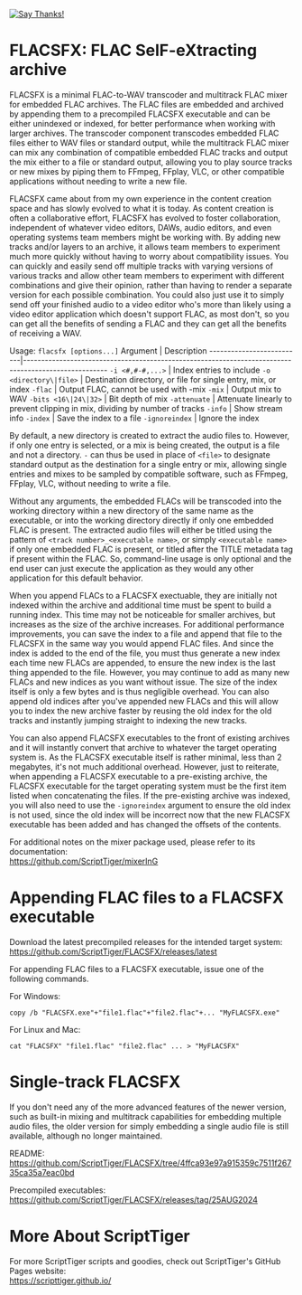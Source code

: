 [![Say Thanks!](https://img.shields.io/badge/Say%20Thanks-!-1EAEDB.svg)](https://docs.google.com/forms/d/e/1FAIpQLSfBEe5B_zo69OBk19l3hzvBmz3cOV6ol1ufjh0ER1q3-xd2Rg/viewform)

# FLACSFX: FLAC SelF-eXtracting archive
FLACSFX is a minimal FLAC-to-WAV transcoder and multitrack FLAC mixer for embedded FLAC archives. The FLAC files are embedded and archived by appending them to a precompiled FLACSFX executable and can be either unindexed or indexed, for better performance when working with larger archives. The transcoder component transcodes embedded FLAC files either to WAV files or standard output, while the multitrack FLAC mixer can mix any combination of compatible embedded FLAC tracks and output the mix either to a file or standard output, allowing you to play source tracks or new mixes by piping them to FFmpeg, FFplay, VLC, or other compatible applications without needing to write a new file.

FLACSFX came about from my own experience in the content creation space and has slowly evolved to what it is today. As content creation is often a collaborative effort, FLACSFX has evolved to foster collaboration, independent of whatever video editors, DAWs, audio editors, and even operating systems team members might be working with. By adding new tracks and/or layers to an archive, it allows team members to experiment much more quickly without having to worry about compatibility issues. You can quickly and easily send off multiple tracks with varying versions of various tracks and allow other team members to experiment with different combinations and give their opinion, rather than having to render a separate version for each possible combination. You could also just use it to simply send off your finished audio to a video editor who's more than likely using a video editor application which doesn't support FLAC, as most don't, so you can get all the benefits of sending a FLAC and they can get all the benefits of receiving a WAV.

Usage: `flacsfx [options...]`
Argument                  | Description
--------------------------|-----------------------------------------------------------------------------------------------------
 `-i <#,#-#,...>`         | Index entries to include
 `-o <directory\|file>`   | Destination directory, or file for single entry, mix, or index
 `-flac`                  | Output FLAC, cannot be used with -mix
 `-mix`                   | Output mix to WAV
 `-bits <16\|24\|32>`     | Bit depth of mix
 `-attenuate`             | Attenuate linearly to prevent clipping in mix, dividing by number of tracks
 `-info`                  | Show stream info
 `-index`                 | Save the index to a file
 `-ignoreindex`           | Ignore the index

By default, a new directory is created to extract the audio files to. However, if only one entry is selected, or a mix is being created, the output is a file and not a directory. `-` can thus be used in place of `<file>` to designate standard output as the destination for a single entry or mix, allowing single entries and mixes to be sampled by compatible software, such as FFmpeg, FFplay, VLC, without needing to write a file.

Without any arguments, the embedded FLACs will be transcoded into the working directory within a new directory of the same name as the executable, or into the working directory directly if only one embedded FLAC is present. The extracted audio files will either be titled using the pattern of `<track number>_<executable name>`, or simply `<executable name>` if only one embedded FLAC is present, or titled after the TITLE metadata tag if present within the FLAC. So, command-line usage is only optional and the end user can just execute the application as they would any other application for this default behavior.

When you append FLACs to a FLACSFX exectuable, they are initially not indexed within the archive and additional time must be spent to build a running index. This time may not be noticeable for smaller archives, but increases as the size of the archive increases. For additional performance improvements, you can save the index to a file and append that file to the FLACSFX in the same way you would append FLAC files. And since the index is added to the end of the file, you must thus generate a new index each time new FLACs are appended, to ensure the new index is the last thing appended to the file. However, you may continue to add as many new FLACs and new indices as you want without issue. The size of the index itself is only a few bytes and is thus negligible overhead. You can also append old indices after you've appended new FLACs and this will allow you to index the new archive faster by reusing the old index for the old tracks and instantly jumping straight to indexing the new tracks.

You can also append FLACSFX executables to the front of existing archives and it will instantly convert that archive to whatever the target operating system is. As the FLACSFX executable itself is rather minimal, less than 2 megabytes, it's not much additional overhead. However, just to reiterate, when appending a FLACSFX executable to a pre-existing archive, the FLACSFX executable for the target operating system must be the first item listed when concatenating the files. If the pre-existing archive was indexed, you will also need to use the `-ignoreindex` argument to ensure the old index is not used, since the old index will be incorrect now that the new FLACSFX executable has been added and has changed the offsets of the contents.

For additional notes on the mixer package used, please refer to its documentation:  
https://github.com/ScriptTiger/mixerInG

# Appending FLAC files to a FLACSFX executable
Download the latest precompiled releases for the intended target system:  
https://github.com/ScriptTiger/FLACSFX/releases/latest

For appending FLAC files to a FLACSFX executable, issue one of the following commands.

For Windows:
```
copy /b "FLACSFX.exe"+"file1.flac"+"file2.flac"+... "MyFLACSFX.exe"
```

For Linux and Mac:
```
cat "FLACSFX" "file1.flac" "file2.flac" ... > "MyFLACSFX"
```

# Single-track FLACSFX
If you don't need any of the more advanced features of the newer version, such as built-in mixing and multitrack capabilities for embedding multiple audio files, the older version for simply embedding a single audio file is still available, although no longer maintained.

README:  
https://github.com/ScriptTiger/FLACSFX/tree/4ffca93e97a915359c7511f26735ca35a7eac0bd

Precompiled executables:  
https://github.com/ScriptTiger/FLACSFX/releases/tag/25AUG2024

# More About ScriptTiger

For more ScriptTiger scripts and goodies, check out ScriptTiger's GitHub Pages website:  
https://scripttiger.github.io/
